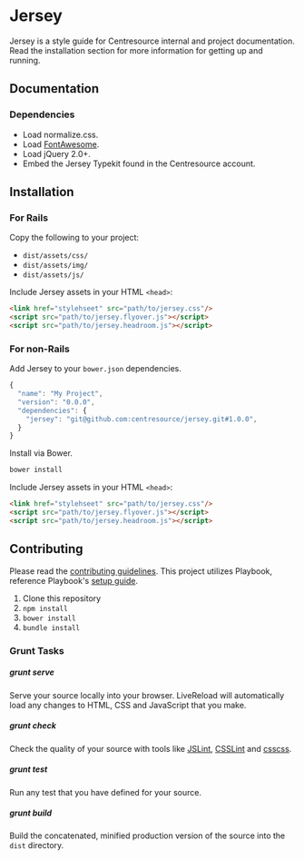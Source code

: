 # Jersey
Jersey is a style guide for Centresource internal and project documentation. Read the installation section for more information for getting up and running.

## Documentation
### Dependencies
- Load normalize.css.
- Load [FontAwesome](http://fortawesome.github.io/Font-Awesome/).
- Load jQuery 2.0+.
- Embed the Jersey Typekit found in the Centresource account.



## Installation
### For Rails
Copy the following to your project:
- `dist/assets/css/`
- `dist/assets/img/`
- `dist/assets/js/`

Include Jersey assets in your HTML `<head>`:
````html
<link href="stylehseet" src="path/to/jersey.css"/>
<script src="path/to/jersey.flyover.js"></script>
<script src="path/to/jersey.headroom.js"></script>
````


### For non-Rails
Add Jersey to your `bower.json` dependencies.
````javascript
{
  "name": "My Project",
  "version": "0.0.0",
  "dependencies": {
    "jersey": "git@github.com:centresource/jersey.git#1.0.0",
  }
}
````

Install via Bower.
````bash
bower install
````

Include Jersey assets in your HTML `<head>`:
````html
<link href="stylehseet" src="path/to/jersey.css"/>
<script src="path/to/jersey.flyover.js"></script>
<script src="path/to/jersey.headroom.js"></script>
````



## Contributing
Please read the [contributing guidelines](https://github.com/centresource/jersey/blob/master/CONTRIBUTING.md). This project utilizes Playbook, reference Playbook's [setup guide](https://github.com/centresource/generator-playbook#get-started).

1. Clone this repository
2. `npm install`
3. `bower install`
4. `bundle install`


### Grunt Tasks
##### grunt serve
Serve your source locally into your browser. LiveReload will automatically load any changes to HTML, CSS and JavaScript that you make.

##### grunt check
Check the quality of your source with tools like [JSLint](http://www.jslint.com/), [CSSLint](http://csslint.net/) and [csscss](http://zmoazeni.github.io/csscss/).

##### grunt test
Run any test that you have defined for your source.

##### grunt build
Build the concatenated, minified production version of the source into the `dist` directory.

